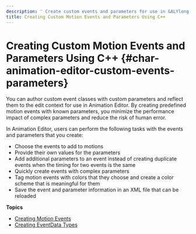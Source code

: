 ```yaml
---
description: ' Create custom events and parameters for use in &ALYlong;''s &animation-editor;. '
title: Creating Custom Motion Events and Parameters Using C++
---
```

# Creating Custom Motion Events and Parameters Using C\+\+ {#char-animation-editor-custom-events-parameters}

You can author custom event classes with custom parameters and reflect them to the edit context for use in Animation Editor\. By creating predefined motion events with known parameters, you minimize the performance impact of complex parameters and reduce the risk of human error\.

In Animation Editor, users can perform the following tasks with the events and parameters that you create:
+ Choose the events to add to motions
+ Provide their own values for the parameters
+ Add additional parameters to an event instead of creating duplicate events when the timing for two events is the same
+ Quickly create events with complex parameters
+ Tag motion events with colors that they choose and create a color scheme that is meaningful for them
+ Save the event and parameter information in an XML file that can be reloaded

**Topics**
+ [Creating Motion Events](/docs/userguide/animation/character-editor/custom-events-parameters-creating-motion-events.md)
+ [Creating EventData Types](/docs/userguide/animation/character-editor/custom-events-parameters-creating-eventdata-types.md)